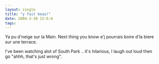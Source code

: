 ```yaml
---
layout: single
title: "y fait beau!"
date: 2004-3-30 15:6:0
tags: 
---
```


Ya pu d'neige sur la Main. Next thing you know e'j pourrais boire d'la biere sur une terrace.

I've been watching alot of South Park .. it's hilarious, I laugh out loud then go "ahhh, that's just wrong".

